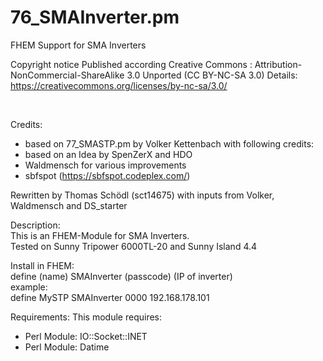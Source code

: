 # 76_SMAInverter.pm
FHEM Support for SMA Inverters

Copyright notice
Published according Creative Commons : Attribution-NonCommercial-ShareAlike 3.0 Unported (CC BY-NC-SA 3.0)
Details: https://creativecommons.org/licenses/by-nc-sa/3.0/

<br>

Credits:
- based on 77_SMASTP.pm by Volker Kettenbach with following credits:
- based on an Idea by SpenZerX and HDO
- Waldmensch for various improvements
- sbfspot (https://sbfspot.codeplex.com/)

<p>

Rewritten by Thomas Schödl (sct14675) with inputs from Volker, Waldmensch and DS_starter

Description:<br>
This is an FHEM-Module for SMA Inverters. <br>
Tested on Sunny Tripower 6000TL-20 and Sunny Island 4.4

Install in FHEM:<br>
define (name) SMAInverter (passcode) (IP of inverter)<br>
example:<br>
define MySTP SMAInverter 0000 192.168.178.101<br>


Requirements:
This module requires:
- Perl Module: IO::Socket::INET
- Perl Module: Datime
